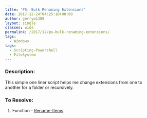 ```yaml
---
title: 'PS: Bulk Renaming Extensions'
date: 2017-12-24T04:25:10+00:00
author: gerryw1389
layout: single
classes: wide
permalink: /2017/12/ps-bulk-renaming-extensions/
tags:
  - Windows
tags:
  - Scripting-Powershell
  - FileSystem
---
```

<!--more-->

### Description:

This simple one liner script helps me change extensions from one to another for a folder or recursively.

### To Resolve:

1. Function - [Rename-Items](https://github.com/gerryw1389/powershell/blob/main/gwFilesystem/Public/Rename-Items.ps1)